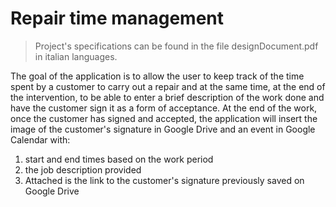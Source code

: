 # Repair time management

>Project's specifications can be found in the file designDocument.pdf in italian languages.

The goal of the application is to allow the user to keep track of the time spent by a customer to carry out a repair and at the same time, at the end of the intervention, to be able to enter a brief description of the work done and have the customer sign it as a form of acceptance.
At the end of the work, once the customer has signed and accepted, the application will insert the image of the customer's signature in Google Drive and an event in Google Calendar with:
  1. start and end times based on the work period
  2. the job description provided
  3. Attached is the link to the customer's signature previously saved on Google Drive
 
